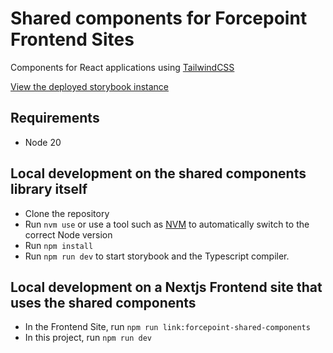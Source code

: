 # Shared components for Forcepoint Frontend Sites

Components for React applications using [TailwindCSS](https://tailwindcss.com/)

[View the deployed storybook instance](https://fourkitchens.github.io/forcepoint-shared-components)

## Requirements

- Node 20

## Local development on the shared components library itself

- Clone the repository
- Run `nvm use` or use a tool such as [NVM](https://github.com/nvm-sh/nvm) to
automatically switch to the correct Node version
- Run `npm install`
- Run `npm run dev` to start storybook and the Typescript compiler.

## Local development on a Nextjs Frontend site that uses the shared components

- In the Frontend Site, run `npm run link:forcepoint-shared-components`
- In this project, run `npm run dev`

